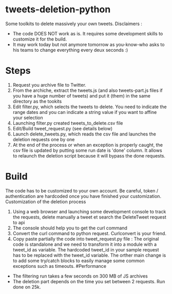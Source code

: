 # tweets-deletion-python
Some toolkits to delete massively your own tweets.
Disclaimers : 
* The code DOES NOT work as is. It requires some development skills to customize it for the build.
* It may work today but not anymore tomorrow as you-know-who asks to his teams to change everything every deux seconds :)
# Steps
1. Request you archive file to Twitter.
2. From the archiche, extract the tweets.js (and also tweets-part<n>.js files if you have a huge number of tweets) and put it (them) in the same directory as the tookits
3. Edit filter.py, which selects the tweets to delete. You need to indicate the range dates and you can indicate a string value if you want to affine your selection
4. Launching filter.py created tweets_to_delete.csv file
5. Edit/Build tweet_request.py (see details below)
6. Launch delete_tweets.py, which reads the csv file and launches the deletion requests one by one
7. At the end of the process or when an exception is properly caught, the csv file is updated by putting some run date is 'done' column. It allows to relaunch the deletion script because it will bypass the done requests.
# Build
The code has to be customized to your own account. Be careful, token / authentication are hardcoded once you have finished your customization.
Customization of the deletion process
1. Using a web browser and launching some development console to track the requests, delete manually a tweet et search the DeleteTweet request to api
2. The console should help you to get the curl command
3. Convert the curl command to python request. Curlconvert is your friend.
4. Copy paste partially the code into tweet_request.py file : The original code is standalone and we need to transform it into a module with a tweet_id as variable. The hardcoded tweet_id in your sample request has to be replaced with the tweet_id variable. The orther main change is to add some try/catch blocks to easily manage some common exceptions such as timeouts.
#Performance
* The filtering run takes a few seconds on 300 MB of JS archives
* The deletion part depends on the time you set between 2 requests. Run done on 25k. 
